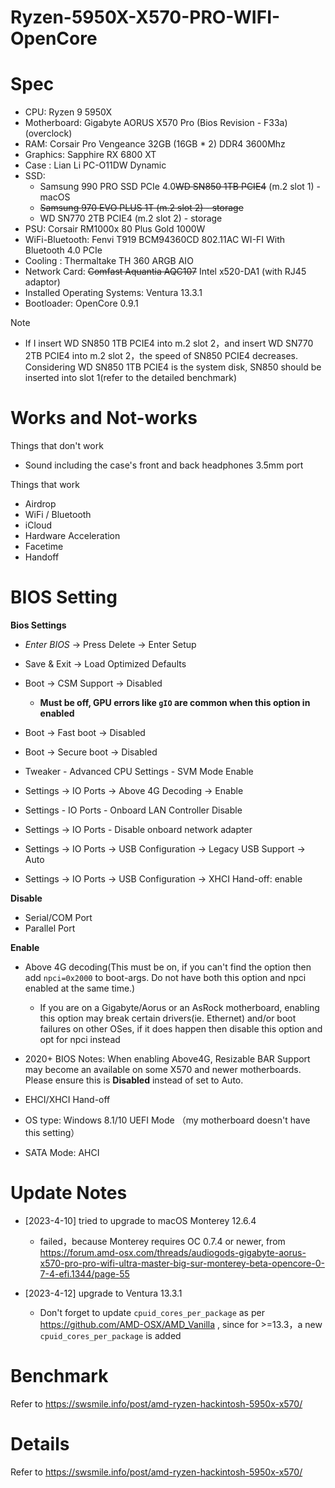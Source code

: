 # Ryzen-5950X-X570-PRO-WIFI-OpenCore



# Spec

- CPU: Ryzen 9 5950X
- Motherboard: Gigabyte AORUS X570 Pro (Bios Revision - F33a) (overclock)
- RAM: Corsair Pro Vengeance 32GB (16GB * 2) DDR4 3600Mhz
- Graphics: Sapphire RX 6800 XT 
- Case : Lian Li PC-O11DW Dynamic
- SSD: 
    - Samsung 990 PRO SSD PCIe 4.0~~WD SN850 1TB PCIE4~~ (m.2 slot 1) - macOS 
    - ~~Samsung 970 EVO PLUS 1T (m.2 slot 2) - storage~~
    - WD SN770 2TB PCIE4 (m.2 slot 2) - storage
- PSU: Corsair RM1000x 80 Plus Gold 1000W
- WiFi-Bluetooth: Fenvi T919 BCM94360CD 802.11AC WI-FI With Bluetooth 4.0 PCIe
- Cooling : Thermaltake TH 360 ARGB AIO 
- Network Card: ~~Comfast Aquantia AQC107~~ Intel x520-DA1 (with RJ45 adaptor)
- Installed Operating Systems: Ventura 13.3.1
- Bootloader: OpenCore 0.9.1

<!--more--> 

Note

- If I insert WD SN850 1TB PCIE4 into m.2 slot 2，and insert WD SN770 2TB PCIE4 into m.2 slot 2，the speed of SN850 PCIE4 decreases. Considering WD SN850 1TB PCIE4 is the system disk, SN850 should be inserted into slot 1(refer to the detailed benchmark)

# Works and Not-works

Things that don't work

- Sound including the case's front and back headphones 3.5mm port

Things that work

- Airdrop
- WiFi / Bluetooth
- iCloud
- Hardware Acceleration
- Facetime
- Handoff

# BIOS Setting

**Bios Settings**

- *Enter BIOS* -> Press Delete -> Enter Setup
- Save & Exit -> Load Optimized Defaults
- Boot -> CSM Support -> Disabled
    - **Must be off, GPU errors like `gIO` are common when this option in enabled**

- Boot -> Fast boot -> Disabled
- Boot -> Secure boot -> Disabled
- Tweaker -  Advanced CPU Settings - SVM Mode Enable
- Settings -> IO Ports -> Above 4G Decoding -> Enable
- Settings - IO Ports - Onboard LAN Controller Disable
- Settings -> IO Ports - Disable onboard network adapter
- Settings -> IO Ports -> USB Configuration -> Legacy USB Support -> Auto
- Settings -> IO Ports -> USB Configuration -> XHCI Hand-off: enable

**Disable**

- Serial/COM Port
- Parallel Port

**Enable**

- Above 4G decoding(This must be on, if you can't find the option then add `npci=0x2000` to boot-args. Do not have both this option and npci enabled at the same time.)

    - If you are on a Gigabyte/Aorus or an AsRock motherboard, enabling this option may break certain drivers(ie. Ethernet) and/or boot failures on other OSes, if it does happen then disable this option and opt for npci instead
- 2020+ BIOS Notes: When enabling Above4G, Resizable BAR Support may become an available on some X570 and newer motherboards. Please ensure this is **Disabled** instead of set to Auto.

- EHCI/XHCI Hand-off

- OS type: Windows 8.1/10 UEFI Mode （my motherboard doesn't have this setting）

- SATA Mode: AHCI

# Update Notes

- [2023-4-10] tried to upgrade to macOS Monterey 12.6.4
    - failed，because Monterey requires OC 0.7.4 or newer, from https://forum.amd-osx.com/threads/audiogods-gigabyte-aorus-x570-pro-pro-wifi-ultra-master-big-sur-monterey-beta-opencore-0-7-4-efi.1344/page-55

- [2023-4-12] upgrade to Ventura 13.3.1
    - Don't forget to update `cpuid_cores_per_package` as per https://github.com/AMD-OSX/AMD_Vanilla , since for >=13.3，a new `cpuid_cores_per_package` is added

# Benchmark

Refer to https://swsmile.info/post/amd-ryzen-hackintosh-5950x-x570/

# Details 

Refer to https://swsmile.info/post/amd-ryzen-hackintosh-5950x-x570/